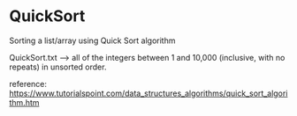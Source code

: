 # QuickSort
Sorting a list/array using Quick Sort algorithm

QuickSort.txt -->  all of the integers between 1 and 10,000 (inclusive, with no repeats) in unsorted order. 


reference: https://www.tutorialspoint.com/data_structures_algorithms/quick_sort_algorithm.htm

